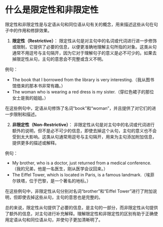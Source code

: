 # 什么是限定性和非限定性

限定性和非限定性是与定语从句和同位语从句有关的概念，用来描述这些从句在句子中的作用和修辞效果。

1. **限定性（Restrictive）**：
限定性从句是对主句中的名词或代词进行进一步修饰或限制，它提供了必要的信息，以便更准确地理解主句所指的对象。这类从句通常不用逗号与主句隔开，因为它对于理解句子的意义是必不可少的。如果去掉限定性从句，主句的意思会不完整或含义不明。

例句：
- The book that I borrowed from the library is very interesting.（我从图书馆借来的那本书非常有趣。）
- The woman who is wearing a red dress is my sister.（穿红色裙子的那位女士是我的姐姐。）

在这些例句中，定语从句修饰了名词“book”和“woman”，并且提供了对它们的进一步限制和描述。

2. **非限定性（Non-Restrictive）**：
非限定性从句是对主句中的名词或代词进行额外的说明，但不是必不可少的信息，即使去掉这个从句，主句的意义也不会受到太大影响。这类从句通常用逗号与主句隔开，用来为主句添加附加信息，提供更多的描述或解释。

例句：
- My brother, who is a doctor, just returned from a medical conference.（我的兄弟，他是一名医生，刚从医学会议回来。）
- The Eiffel Tower, which is located in Paris, is a famous landmark.（埃菲尔铁塔，位于巴黎，是一个著名的地标。）

在这些例句中，非限定性从句分别对名词“brother”和“Eiffel Tower”进行了附加说明，但即使去掉这些从句，主句的意思也是完整的。

总的来说，限定性从句提供了必要的信息，是主句的一部分，而非限定性从句提供了额外的信息，对主句进行补充解释。理解限定性和非限定性的区别有助于正确使用定语从句和同位语从句，并使句子更加清晰明了。
